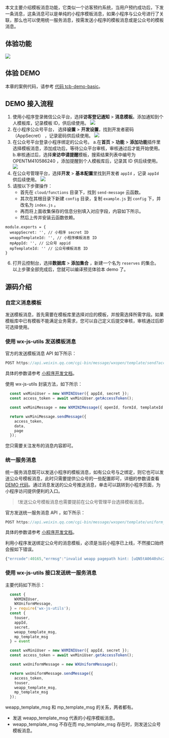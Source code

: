 本文主要介绍模板消息功能，它类似一个访客预约系统，当用户预约成功后，下发一条消息，这条消息可以是单纯的小程序模板消息，如果小程序与公众号进行了关联，那么也可以使用统一服务消息，按需发送小程序的模板消息或是公众号的模板消息。

## 体验功能
![](https://main.qcloudimg.com/raw/c3bffdddfa54ecd95b5a569b10f71840.png)

## 体验 DEMO
本章的案例代码，请参考 [代码 tcb-demo-basic](https://github.com/TencentCloudBase/tcb-demo-basic)。

## DEMO 接入流程
1. 使用小程序登录微信公众平台，选择**访客登记通知** > **消息模板**。添加通知到个人模板库，记录模板 ID，供后续使用。
![](https://main.qcloudimg.com/raw/3e6445ef6f583409dd577242ff70eff0.png)
2. 在小程序公众号平台， 选择**设置** > **开发设置**，找到开发者密码（AppSecret） ，记录密码供后续使用。
![](https://main.qcloudimg.com/raw/2e5b9c342bd2bb1bce772cf4a6767ae7.png)
3. 在公众号平台登录小程序绑定的公众号。
a.在**首页** > **功能** > **添加功能**插件里选择模板消息，添加成功后，等待公众平台审核，审核通过后才能开始使用。
b.审核通过后，选择**来访申请提醒**模板，搜索结果列表中编号为 OPENTM410586240 ，添加提醒到个人模板库后，记录其 ID 供后续使用。
![](https://main.qcloudimg.com/raw/eb9918c9ec5dd8e7839fa803309fc3e9.png)
4. 在公众号管理平台，选择**开发** > **基本配置**里找到开发者 `appId` ，记录 `appId` 供后续使用。
![](https://main.qcloudimg.com/raw/2cd31c0c5b4dc5d38e5aeb5726f6f54e.png)
5. 请按以下步骤操作：
   - 首先在 `cloud/functions` 目录下，找到 `send-message` 云函数。
   - 其次在其根目录下新建 `config` 目录，复制 `example.js` 到 `config` 下，并改名为 `index.js` 。
   - 再而将上面收集保存的信息分别填入对应字段，内容如下所示。
   - 然后上传并安装云函数依赖。
```
module.exports = {
  weappSecret: '', // 小程序 secret ID
  weappTemplateId: '', // 小程序模板消息 ID
  mpAppId: '', // 公众号 appid
  mpTemplateId: '' // 公众号模板消息 ID
}
```
6. 打开云控制台，选择**数据库** > **添加集合** ，新建一个名为 `reserves` 的集合。
以上步骤全部完成后，您就可以编译预览体验本 demo 了。


## 源码介绍
### 自定义消息模板
发送模板消息，首先需要在模板库里选择对应的模板，并按需选择所需字段。如果模板库中已有模板不能满足业务需求，您可以自己定义后提交审核，审核通过后即可选择使用。

### 使用 wx-js-utils 发送模板消息
官方的发送模板消息 API 如下所示：
```js
POST https://api.weixin.qq.com/cgi-bin/message/wxopen/template/send?access_token=ACCESS_TOKEN
```
具体的参数请参考 [小程序开发文档](https://developers.weixin.qq.com/miniprogram/dev/framework/open-ability/template-message.html)。

使用 wx-js-utils 封装方法，如下所示：
```js
  const wxMiniUser = new WXMINIUser({ appId, secret });
  const access_token = await wxMiniUser.getAccessToken();

  const wxMiniMessage = new WXMINIMessage({ openId, formId, templateId });

  return wxMiniMessage.sendMessage({
    access_token,
    data,
    page
  });
```
您只需要关注发布的消息内容即可。

### 统一服务消息
统一服务消息既可以发送小程序的模板消息，如有公众号与之绑定，则它也可以发送公众号模板消息，此时只需要提供公众号的一些配置即可，详细的参数请查看 [ DEMO 代码](https://github.com/TencentCloudBase/tcb-demo-basic)。通过消息发送的公众号推送消息，单击可以跳转到小程序页面，为小程序访问提供便利的入口。

>!发送公众号模板消息也需要提前在公众号管理平台选择模板消息。


官方发送统一服务消息 API ，如下所示：
```js
POST https://api.weixin.qq.com/cgi-bin/message/wxopen/template/uniform_send?access_token=ACCESS_TOKEN
```
具体的参数请参考 [小程序开发文档](https://developers.weixin.qq.com/miniprogram/dev/framework/open-ability/template-message.html)。

利用小程序发送绑定公众号的消息模板，必须是当前小程序已上线，不然接口始终会报如下错误。
```js
{"errcode":40165,"errmsg":"invalid weapp pagepath hint: [uQN5tA0640shc2]"}
```


### 使用 wx-js-utils 接口发送统一服务消息
主要代码如下所示：
```js
  const {
    WXMINIUser,
    WXUniformMessage,
  } = require('wx-js-utils');
  const {
    touser,
    appId,
    secret,
    weapp_template_msg,
    mp_template_msg
  } = event

  const wxMiniUser = new WXMINIUser({ appId, secret });
  const access_token = await wxMiniUser.getAccessToken();

  const wxUniformMessage = new WXUniformMessage();

  return wxUniformMessage.sendMessage({
    access_token,
    touser,
    weapp_template_msg,
    mp_template_msg
  });

```

 weapp_template_msg 和 mp_template_msg 的关系，两者都有。
-  发送 weapp_template_msg 代表的小程序模板消息。
-  weapp_template_msg 不存在而 mp_template_msg 存在时，则发送公众号模板消息。
